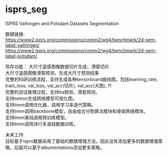 # isprs_seg
ISPRS Vaihingen and Potsdam Datasets Segmentation

数据链接:  
https://www2.isprs.org/commissions/comm2/wg4/benchmark/2d-sem-label-vaihingen/  
https://www2.isprs.org/commissions/comm2/wg4/benchmark/2d-sem-label-potsdam/  

现存功能： 
大尺寸遥感图像数据切片生成，滑窗切片  
大尺寸遥感图像滑窗预测，生成大尺寸预测结果  
完整的科研训练流程，支持生成各种tensorboard曲线图。包括learning_rate, train_loss, val_loss, val_acc(切片), val_acc(大图), f1  
完整的测试推理过程，支持tta预测，滑窗预测。  
支持netron生成网络模型可视化图。  
支持timm调用优化器，调用学习率迭代策略。  
支持timm调用backbone模型，自由组合分割算法模块和骨架网络模块。  
支持timm离线调用预训练模型。  
支持timm调用进行多波段数据训练。  


未来工作:  
目标基于isprs数据采用了基础的数据增强方法，因此没有添加更多的数据增强策略。后面可以基于albumentations添加更多策略。



